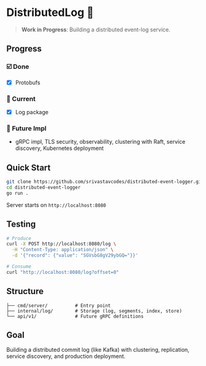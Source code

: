 # DistributedLog 🚧

> **Work in Progress**: Building a distributed event-log service.

## Progress

### ☑️ Done
- [x] Protobufs

### 🚧 Current
- [x] Log package

### 📅 Future Impl
- gRPC impl, TLS security, observability, clustering with Raft, service discovery, Kubernetes deployment

## Quick Start

```bash
git clone https://github.com/srivastavcodes/distributed-event-logger.git
cd distributed-event-logger
go run .
```

Server starts on `http://localhost:8080`

## Testing

```bash
# Produce
curl -X POST http://localhost:8080/log \
  -H "Content-Type: application/json" \
  -d '{"record": {"value": "SGVsbG8gV29ybGQ="}}'

# Consume  
curl "http://localhost:8080/log?offset=0"
```

## Structure

```
├── cmd/server/          # Entry point
├── internal/log/        # Storage (log, segments, index, store)
└── api/v1/              # Future gRPC definitions
```

## Goal

Building a distributed commit log (like Kafka) with clustering, replication, service discovery, and production deployment.

